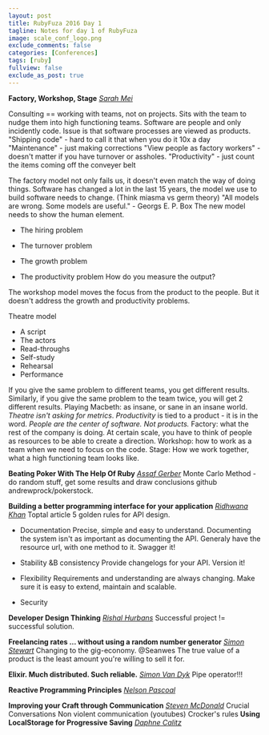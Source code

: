 ```yaml
---
layout: post
title: RubyFuza 2016 Day 1
tagline: Notes for day 1 of RubyFuza
image: scale_conf_logo.png
exclude_comments: false
categories: [Conferences]
tags: [ruby]
fullview: false
exclude_as_post: true
---
```


**Factory, Workshop, Stage**
*[Sarah Mei](https://twitter.com/sarahmei)*

Consulting == working with teams, not on projects. Sits with the team to nudge them into high functioning teams.
Software are people and only incidently code.
Issue is that software processes are viewed as products.
"Shipping code" - hard to call it that when you do it 10x a day
"Maintenance" - just making corrections
"View people as factory workers" - doesn't matter if you have turnover or assholes.
"Productivity" - just count the items coming off the conveyer belt

The factory model not only fails us, it doesn't even match the way of doing things.
Software has changed a lot in the last 15 years, the model we use to build software needs to change.
(Think miasma vs germ theory)
"All models are wrong. Some models are useful." - Georgs E. P. Box
The new model needs to show the human element.

* The hiring problem

* The turnover problem

* The growth problem

* The productivity problem
How do you measure the output?

The workshop model moves the focus from the product to the people. But it doesn't address the growth and productivity problems.

Theatre model
* A script
* The actors
* Read-throughs
* Self-study
* Rehearsal
* Performance

If you give the same problem to different teams, you get different results. Similarly, if you give the same problem to the team twice, you will get 2 different results. Playing Macbeth: as insane, or sane in an insane world. _Theatre isn't asking for metrics_. _Productivity_ is tied to a product - it is in the word. *People are the center of software. Not products.*
Factory: what the rest of the company is doing. At certain scale, you have to think of people as resources to be able to create a direction.
Workshop: how to work as a team when we need to focus on the code.
Stage: How we work together, what a high functioning team looks like.

**Beating Poker With The Help Of Ruby**
*[Assaf Gerber](https://twitter.com/assafgelber)*
Monte Carlo Method - do random stuff, get some results and draw conclusions
github andrewprock/pokerstock.

**Building a better programming interface for your application**
*[Ridhwana Khan](https://twitter.com/Ridhwana_K)*
Toptal article 5 golden rules for API design.

* Documentation
Precise, simple and easy to understand. Documenting the system isn't as important as documenting the API. Generaly have the resource url, with one method to it. Swagger it!

* Stability &B consistency
Provide changelogs for your API. Version it!

* Flexibility
Requirements and understanding are always changing. Make sure it is easy to extend, maintain and scalable.

* Security

**Developer Design Thinking**
*[Rishal Hurbans](https://twitter.com/RishalHurbans)*
Successful project != successful solution.

**Freelancing rates ... without using a random number generator**
*[Simon Stewart](https://twitter.com/SimonStewart)*
Changing to the gig-economy.
@Seanwes
The true value of a product is the least amount you're willing to sell it for.

**Elixir. Much distributed. Such reliable.**
*[Simon Van Dyk](https://twitter.com/siefi)*
Pipe operator!!!

**Reactive Programming Principles**
*[Nelson Pascoal](https://twitter.com/foomip)*

**Improving your Craft through Communication**
*[Steven McDonald](https://twitter.com/StevenMcD_code)*
Crucial Conversations
Non violent communication (youtubes)
Crocker's rules
**Using LocalStorage for Progressive Saving**
*[Daphne Calitz](https://twitter.com/DaphneCalitz)*
